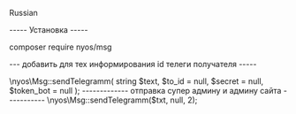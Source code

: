 Russian

----- Установка ----- 

composer require nyos/msg

--- добавить для тех информирования id телеги получателя -----
<?php
\nyos\Msg::$admins_id[] = 10222288;

----- Пример как шлём сообщение в телеграмм -----

$text - текст оповещения ( будет отправлен домен с какого пришло оповещение и далее указанный текст )

$to_id - номер пользователя в телеграмме ( получать его пользователям у бота @userinfobot )

$secret - секрет ) если вдруг нужен будет, пишите звоните расскажу что такое

$token_bot - токен полученный в телеграмме

Пример отправки
<code>
\nyos\Msg::sendTelegramm( string $text, $to_id = null, $secret = null, $token_bot = null );
</code>

------------- отправка супер админу и админу сайта -----------
\nyos\Msg::sendTelegramm($txt, null, 2);